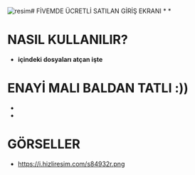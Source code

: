 ![resim](https://github.com/tahawrld/fivem-loadingscreen/assets/137644177/f228a053-f493-4e66-96d6-1d1f7fcb5a52)# FİVEMDE ÜCRETLİ SATILAN GİRİŞ EKRANI
*
*

# NASIL KULLANILIR?

* **içindeki dosyaları atçan işte**

# ENAYİ MALI BALDAN TATLI :))
*
*



# GÖRSELLER

* https://i.hizliresim.com/s84932r.png
